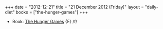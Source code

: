 +++
date = "2012-12-21"
title = "21 December 2012 (Friday)"
layout = "daily-diet"
books = ["the-hunger-games"]
+++

<ul>
<li class="entry books">Book: <a href="/books/the-hunger-games">The Hunger Games</a> {E} /f/</li>
</ul>